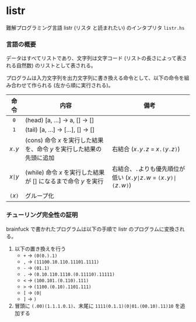 # listr

難解プログラミング言語 listr (リスタ と読まれたい) のインタプリタ `listr.hs`

### 言語の概要

データはすべてリストであり、文字列は文字コード (リストの長さによって表される自然数) のリストとして表される。

プログラムは入力文字列を出力文字列に書き換える命令として、以下の命令を組み合わせて作られる (左から順に実行される)。

|命令|内容|備考|
|:---:|---|---|
|`0`|(head) [a, …] → a, [] → []||
|`1`|(tail) [a, …] → […], [] → []||
|_x_`.`_y_|(cons) 命令 _x_ を実行した結果を、命令 _y_ を実行した結果の先頭に追加|右結合 (_x_`.`_y_`.`_z_ = _x_`.(`_y_`.`_z_`)`)|
|_x_`\|`_y_|(while) 命令 _x_ を実行した結果が [] になるまで命令 _y_ を実行|右結合、`.`よりも優先順位が低い (_x_`.`_y_`\|`_z_`.`_w_ = `(`_x_`.`_y_`)\|(`_z_`.`_w_`)`)|
|`(`_x_`)`|グループ化||

### チューリング完全性の証明

brainfuck で書かれたプログラムは以下の手順で listr のプログラムに変換される。

1. 以下の置き換えを行う
    - `+` → `(0(0.).1)`
    - `,` → `(11100.10.110.11101.1111)`
    - `-` → `(01.1)`
    - `.` → `(0.10.110.1110.(0.11110).11111)`
    - `<` → `(100.101.(0.110).111)`
    - `>` → `(1100.(0.10).1101.111)`
    - `[` → `(0|`
    - `]` → `)`
2. 冒頭に `(.00)(1.1.1.0.1)`、末尾に `1111(0.1.1)(0|01.(00.10).11)10` を追加する
